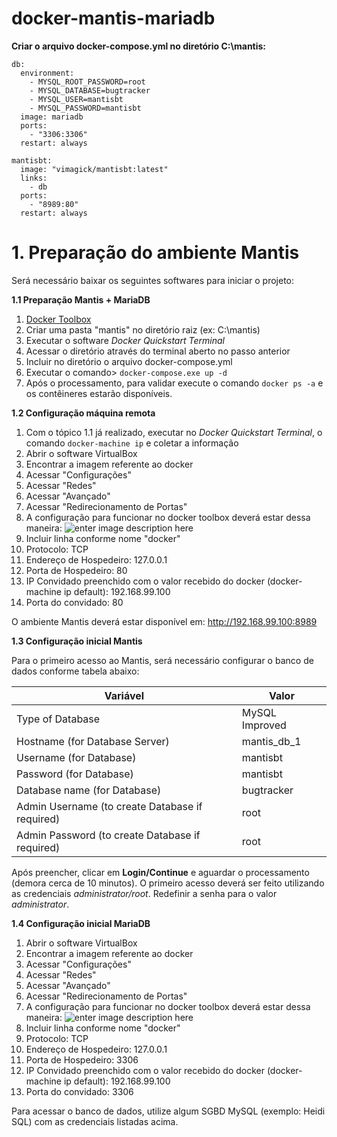 # docker-mantis-mariadb

**Criar o arquivo docker-compose.yml no diretório C:\mantis:** 

```
db: 
  environment: 
    - MYSQL_ROOT_PASSWORD=root
    - MYSQL_DATABASE=bugtracker
    - MYSQL_USER=mantisbt
    - MYSQL_PASSWORD=mantisbt
  image: mariadb
  ports: 
    - "3306:3306"
  restart: always

mantisbt: 
  image: "vimagick/mantisbt:latest"
  links: 
    - db
  ports: 
    - "8989:80"
  restart: always
```

# 1. Preparação do ambiente Mantis

Será necessário baixar os seguintes softwares para iniciar o projeto:

**1.1 Preparação Mantis + MariaDB**

 1. [Docker Toolbox](https://docs.docker.com/toolbox/toolbox_install_windows/)
 2. Criar uma pasta "mantis" no diretório raiz (ex: C:\mantis)
 3. Executar o software *Docker Quickstart Terminal*
 4. Acessar o diretório através do terminal aberto no passo anterior
 5. Incluir no diretório o arquivo docker-compose.yml
 6. Executar o comando> `docker-compose.exe up -d`
 7. Após o processamento, para validar execute o comando `docker ps -a` e os contêineres estarão disponíveis.
 

**1.2 Configuração máquina remota**

 1. Com o tópico 1.1 já realizado, executar no *Docker Quickstart Terminal*, o comando `docker-machine ip` e coletar a informação
 2. Abrir o software VirtualBox
3. Encontrar a imagem referente ao docker
4. Acessar "Configurações"
5. Acessar "Redes"
6. Acessar "Avançado"
7. Acessar "Redirecionamento de Portas"
8. A configuração para funcionar no  docker  toolbox deverá estar dessa maneira:
![enter image description here](https://i.imgur.com/nUKTsr2.png)
9.  Incluir linha conforme nome "docker"
10.  Protocolo: TCP
11.  Endereço de Hospedeiro: 127.0.0.1
12.  Porta de Hospedeiro: 80
13.  IP Convidado preenchido com o valor recebido do  docker  (docker-machine ip default): 192.168.99.100
14.  Porta do convidado: 80

O ambiente Mantis deverá estar disponível em: http://192.168.99.100:8989

**1.3 Configuração inicial Mantis**

Para o primeiro acesso ao Mantis, será necessário configurar o banco de dados conforme tabela abaixo:

| Variável | Valor |
|------|--------|
| Type of Database | MySQL Improved |
| Hostname (for Database Server) | mantis_db_1 |
| Username (for Database) | mantisbt |
| Password (for Database) | mantisbt |
| Database name (for Database) | bugtracker |
| Admin Username (to create Database if required) | root |
| Admin Password (to create Database if required) | root |

Após preencher, clicar em **Login/Continue** e aguardar o processamento (demora cerca de 10 minutos).
O primeiro acesso deverá ser feito utilizando as credenciais *administrator/root*. Redefinir a senha para o valor *administrator*.

**1.4 Configuração inicial MariaDB**

1. Abrir o software VirtualBox
2. Encontrar a imagem referente ao docker
3. Acessar "Configurações"
4. Acessar "Redes"
5. Acessar "Avançado"
6. Acessar "Redirecionamento de Portas"
7. A configuração para funcionar no  docker toolbox deverá estar dessa maneira:
![enter image description here](https://i.imgur.com/09lJxzV.png)
8.  Incluir linha conforme nome "docker"
9.  Protocolo: TCP
10.  Endereço de Hospedeiro: 127.0.0.1
11.  Porta de Hospedeiro: 3306
12.  IP Convidado preenchido com o valor recebido do docker  (docker-machine ip default): 192.168.99.100
13.  Porta do convidado: 3306

Para acessar o banco de dados, utilize algum SGBD MySQL (exemplo: Heidi SQL) com as credenciais listadas acima.
